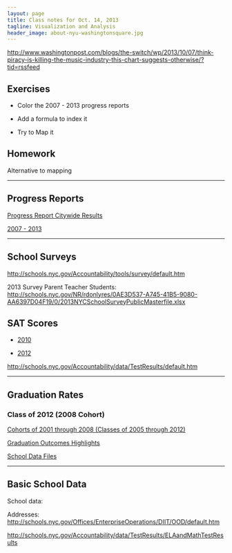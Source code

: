 ```yaml
---
layout: page
title: Class notes for Oct. 14, 2013
tagline: Visualization and Analysis
header_image: about-nyu-washingtonsquare.jpg
---
```


http://www.washingtonpost.com/blogs/the-switch/wp/2013/10/07/think-piracy-is-killing-the-music-industry-this-chart-suggests-otherwise/?tid=rssfeed


## Exercises

* Color the 2007 - 2013 progress reports

* Add a formula to index it

* Try to Map it


## Homework

Alternative to mapping



---------------------------------

## Progress Reports

[Progress Report Citywide Results](http://schools.nyc.gov/Accountability/tools/report/default.htm)

[2007 - 2013](http://schools.nyc.gov/NR/rdonlyres/ABC45CE3-0B22-48A4-AD7B-A01D7C7FDF57/0/20072012_Multiyear_All_ProgressReportGrades_2012_11_26.xls)


---------------------------------

## School Surveys

http://schools.nyc.gov/Accountability/tools/survey/default.htm

2013 Survey Parent Teacher Students:
http://schools.nyc.gov/NR/rdonlyres/0AE3D537-A745-41B5-9080-AA6397D04F19/0/2013NYCSchoolSurveyPublicMasterfile.xlsx


## SAT Scores

- [2010](http://schools.nyc.gov/Accountability/Reports/Data/TestResults/2010_CBS_School%20Summary%20SAT%20Data.xlsx)

- [2012](http://schools.nyc.gov/NR/rdonlyres/E1C5E5DD-AA7E-4C60-A9FA-53E185AECB1C/0/2012SATPUBLICWEBSITE.xlsx)

http://schools.nyc.gov/Accountability/data/TestResults/default.htm





---------------------------------

## Graduation Rates

### Class of 2012 (2008 Cohort)

[Cohorts of 2001 through 2008 (Classes of 2005 through 2012)](http://schools.nyc.gov/Accountability/data/GraduationDropoutReports/default.htm)

[Graduation Outcomes Highlights](http://schools.nyc.gov/NR/rdonlyres/31DFBEE6-2620-4792-BE7A-01B00F2E5B56/0/2012GraduationRatesPUBLICFINALWebsite.pdf)

[School Data Files](http://schools.nyc.gov/NR/rdonlyres/6412E73E-8B7D-4831-A487-D0A8DFEC1750/0/Graduation_Rates_Public_School.xlsx)


---------------------------------

## Basic School Data


School data:

Addresses:
http://schools.nyc.gov/Offices/EnterpriseOperations/DIIT/OOD/default.htm

http://schools.nyc.gov/Accountability/data/TestResults/ELAandMathTestResults

